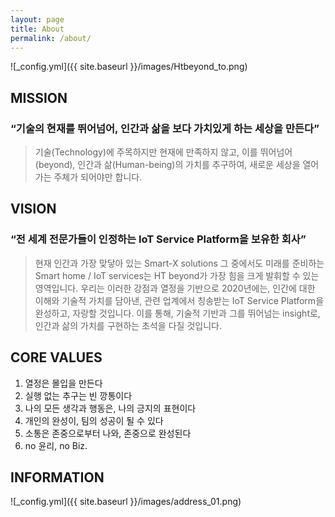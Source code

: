 ```yaml
---
layout: page
title: About
permalink: /about/
---
```



![_config.yml]({{ site.baseurl }}/images/Htbeyond_to.png)


## MISSION

### “기술의 현재를 뛰어넘어, 인간과 삶을 보다 가치있게 하는 세상을 만든다”

> 기술(Technology)에 주목하지만 현재에 만족하지 않고,
> 이를 뛰어넘어(beyond),
> 인간과 삶(Human-being)의 가치를 추구하여,
> 새로운 세상을 열어가는 주체가 되어야만 합니다.


## VISION

### “전 세계 전문가들이 인정하는 IoT Service Platform을 보유한 회사”

> 현재 인간과 가장 맞닿아 있는 Smart-X solutions
> 그 중에서도 미래를 준비하는 Smart home / IoT services는 HT beyond가 가장 힘을 크게 발휘할 수 있는 영역입니다.
> 우리는 이러한 강점과 열정을 기반으로 2020년에는,
> 인간에 대한 이해와 기술적 가치를 담아낸,
> 관련 업계에서 칭송받는 IoT Service Platform을 완성하고, 자랑할 것입니다.
> 이를 통해, 기술적 기반과 그를 뛰어넘는 insight로, 인간과 삶의 가치를 구현하는 초석을 다질 것입니다.


## CORE VALUES

1. 열정은 몰입을 만든다
2. 실행 없는 추구는 빈 깡통이다
3. 나의 모든 생각과 행동은, 나의 긍지의 표현이다
4. 개인의 완성이, 팀의 성공이 될 수 있다
5. 소통은 존중으로부터 나와, 존중으로 완성된다
6. no 윤리, no Biz.


## INFORMATION
![_config.yml]({{ site.baseurl }}/images/address_01.png)